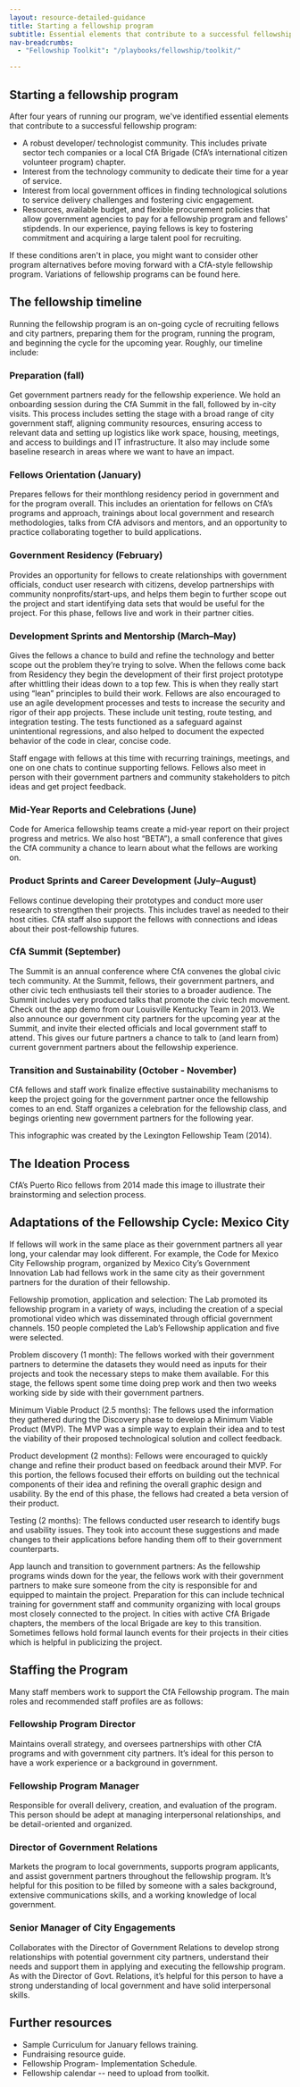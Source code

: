 ```yaml
---
layout: resource-detailed-guidance
title: Starting a fellowship program
subtitle: Essential elements that contribute to a successful fellowship program
nav-breadcrumbs:
  - "Fellowship Toolkit": "/playbooks/fellowship/toolkit/"

---
```


## Starting a fellowship program

After four years of running our program, we've identified essential elements that contribute to a successful fellowship program: 

 - A robust developer/ technologist community. This includes private sector tech companies or a local CfA Brigade (CfA’s international citizen volunteer program) chapter.
 - Interest from the technology community to dedicate their time for a year of service.
 - Interest from local government offices in finding technological solutions to service delivery challenges and fostering civic engagement.
 - Resources, available budget, and flexible procurement policies that allow government agencies to pay for a fellowship program and fellows' stipdends. In our experience, paying fellows is key to fostering commitment and acquiring a large talent pool for recruiting. 


If these conditions aren't in place, you might want to consider other program alternatives before moving forward with a CfA-style fellowship program. Variations of fellowship programs can be found here.

## The fellowship timeline

Running the fellowship program is an on-going cycle of recruiting fellows and city partners, preparing them for the program, running the program, and beginning the cycle for the upcoming year. Roughly, our timeline include: 

### Preparation (fall)

Get government partners ready for the fellowship experience. We hold an onboarding session during the CfA Summit in the fall, followed by in-city visits. This process includes setting the stage with a broad range of city government staff, aligning community resources, ensuring access to relevant data and setting up logistics like work space, housing, meetings, and access to buildings and IT infrastructure. It also may include some baseline research in areas where we want to have an impact.

### Fellows Orientation (January)

Prepares fellows for their monthlong residency period in government and for the program overall. This includes an orientation for fellows on CfA’s programs and approach, trainings about local government and research methodologies, talks from CfA advisors and mentors, and an opportunity to practice collaborating together to build applications.

### Government Residency (February)

Provides an opportunity for fellows to create relationships with government officials, conduct user research with citizens, develop partnerships with community nonprofits/start-ups, and helps them begin to further scope out the project and start identifying data sets that would be useful for the project. For this phase, fellows live and work in their partner cities. 

### Development Sprints and Mentorship (March–May)

Gives the fellows a chance to build and refine the technology and better scope out the problem they’re trying to solve. When the fellows come back from Residency they begin the development of their first project prototype after whittling their ideas down to a top few. This is when they really start using “lean” principles to build their work. Fellows are also encouraged to use an agile development processes and tests to increase the security and rigor of their app projects. These include unit testing, route testing, and integration testing. The tests functioned as a safeguard against unintentional regressions, and also helped to document the expected behavior of the code in clear, concise code. 

Staff engage with fellows at this time with recurring trainings, meetings, and one on one chats to continue supporting fellows. Fellows also meet in person with their government partners and community stakeholders to pitch ideas and get project feedback. 

### Mid-Year Reports and Celebrations (June)

Code for America fellowship teams create a mid-year report on their project progress and metrics. We also host “BETA”), a small conference that gives the CfA community a chance to learn about what the fellows are working on.

### Product Sprints and Career Development (July–August)

Fellows continue developing their prototypes and conduct more user research to strengthen their projects. This includes travel as needed to their host cities. CfA staff also support the fellows with connections and ideas about their post-fellowship futures. 

### CfA Summit (September)

The Summit is an annual conference where CfA convenes the global civic tech community. At the Summit, fellows, their government partners, and other civic tech enthusiasts tell their stories to a broader audience. The Summit includes very produced talks that promote the civic tech movement. Check out the app demo from our Louisville Kentucky Team in 2013. We also announce our government city partners for the upcoming year at the Summit, and invite their elected officials and local government staff to attend. This gives our future partners a chance to talk to (and learn from) current government partners about the fellowship experience. 

### Transition and Sustainability (October - November)

CfA fellows and staff work finalize effective sustainability mechanisms to keep the project going for the government partner once the fellowship comes to an end. Staff organizes a celebration for the fellowship class, and begings orienting new government partners for the following year. 

This infographic was created by the Lexington Fellowship Team (2014).

## The Ideation Process


CfA’s Puerto Rico fellows from 2014 made this image to illustrate their brainstorming and selection process.


## Adaptations of the Fellowship Cycle: Mexico City 

If fellows will work in the same place as their government partners all year long, your calendar may look different. For example, the Code for Mexico City Fellowship program, organized by Mexico City’s Government Innovation Lab had fellows work in the same city as their government partners for the duration of their fellowship. 

Fellowship promotion, application and selection: The Lab promoted its fellowship program in a variety of ways, including the creation of a special promotional video which was disseminated through official government channels. 150 people completed the Lab’s Fellowship application and five were selected.

Problem discovery (1 month): The fellows worked with their government partners to determine the datasets they would need as inputs for their projects and took the necessary steps to make them available. For this stage, the fellows spent some time doing prep work and then two weeks working side by side with their government partners. 

Minimum Viable Product (2.5 months): The fellows used the information they gathered during the Discovery phase to develop a Minimum Viable Product (MVP). The MVP was a simple way to explain their idea and to test the viability of their proposed technological solution and collect feedback. 

Product development (2 months): Fellows were encouraged to quickly change and refine their product based on  feedback around their MVP. For this portion, the fellows focused their efforts on building out the technical components of their idea and refining the overall graphic design and usability. By the end of this phase, the fellows had created a beta version of their product.

Testing (2 months): The fellows conducted user research to identify bugs and usability issues. They took into account these suggestions and made changes to their applications before handing them off to their government counterparts. 

App launch and transition to government partners: As the fellowship programs winds down for the year, the fellows work with their government partners to make sure someone from the city is responsible for and equipped to maintain the project. Preparation for this can include technical training for government staff and community organizing with local groups most closely connected to the project. In cities with active CfA Brigade chapters, the members of the local Brigade are key to this transition. Sometimes fellows hold formal launch events for their projects in their cities which is helpful in publicizing the project.

## Staffing the Program

Many staff members work to support the CfA Fellowship program. The main roles and recommended staff profiles are as follows:

### Fellowship Program Director

Maintains overall strategy,  and oversees partnerships with other CfA programs and with government city partners. It’s ideal for this person to have a work experience or a background in government.

### Fellowship Program Manager

Responsible for overall delivery, creation, and evaluation of the program. This person should be adept at managing interpersonal relationships, and be detail-oriented and organized.

### Director of Government Relations

Markets the program to local governments, supports program applicants, and assist government partners throughout the fellowship program. It’s helpful for this position to be filled by someone with a sales background, extensive communications skills, and a working knowledge of local government.

### Senior Manager of City Engagements

Collaborates with the Director of Government Relations to develop strong relationships with potential government city partners, understand their needs and support them in applying and executing the fellowship program. As with the Director of Govt. Relations, it’s helpful for this person to have a strong understanding of local government and have solid interpersonal skills. 

## Further resources

 - Sample Curriculum for January fellows training. 
 - Fundraising resource guide. 
 - Fellowship Program-  Implementation Schedule. 
 - Fellowship calendar -- need to upload from toolkit. 


